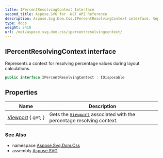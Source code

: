 ```yaml
---
title: IPercentResolvingContext Interface
second_title: Aspose.SVG for .NET API Reference
description: Aspose.Svg.Dom.Css.IPercentResolvingContext interface. Represents a context for resolving percentage values during layout calculations
type: docs
weight: 2410
url: /net/aspose.svg.dom.css/ipercentresolvingcontext/
---
```

## IPercentResolvingContext interface

Represents a context for resolving percentage values during layout calculations.

```csharp
public interface IPercentResolvingContext : IDisposable
```

## Properties

| Name | Description |
| --- | --- |
| [Viewport](../../aspose.svg.dom.css/ipercentresolvingcontext/viewport/) { get; } | Gets the [`Viewport`](./viewport/) associated with the percentage resolving context. |

### See Also

* namespace [Aspose.Svg.Dom.Css](../../aspose.svg.dom.css/)
* assembly [Aspose.SVG](../../)
